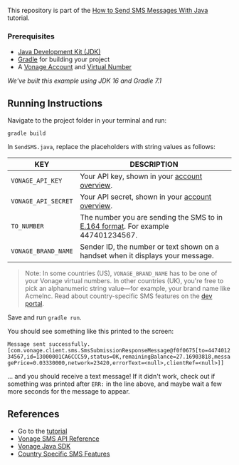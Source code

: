 This repository is part of the [How to Send SMS Messages With Java](https://learn.vonage.com/blog/2017/05/03/send-sms-messages-with-java-dr/) tutorial.

### Prerequisites

* [Java Development Kit (JDK)](https://www.oracle.com/java/technologies/javase-downloads.html)
* [Gradle](https://gradle.org/) for building your project
* A [Vonage Account](https://dashboard.nexmo.com/) and [Virtual Number](https://dashboard.nexmo.com/buy-numbers)

*We've built this example using JDK 16 and Gradle 7.1*

## Running Instructions
Navigate to the project folder in your terminal and run:

```shell
gradle build
```

In `SendSMS.java`, replace the placeholders with string values as follows:

| KEY                 | DESCRIPTION                                                                                                              |
| ------------------- | -------------------------------------------------------------------------------------------------------------------------|
| `VONAGE_API_KEY`    | Your API key, shown in your [account overview](https://dashboard.nexmo.com/).                                            |
| `VONAGE_API_SECRET` | Your API secret, shown in your [account overview](https://dashboard.nexmo.com/).                                         |
| `TO_NUMBER`         | The number you are sending the SMS to in [E.164 format](https://en.wikipedia.org/wiki/E.164). For example 447401234567.  |
| `VONAGE_BRAND_NAME` | Sender ID, the number or text shown on a handset when it displays your message.                                          |

> Note: In some countries (US), `VONAGE_BRAND_NAME` has to be one of your Vonage virtual numbers. In other countries (UK), you're free to pick an alphanumeric string value—for example, your brand name like AcmeInc. Read about country-specific SMS features on the [dev portal](https://developer.vonage.com/messaging/sms/guides/country-specific-features).


Save and run `gradle run`. 

You should see something like this printed to the screen:  

`Message sent successfully.[com.vonage.client.sms.SmsSubmissionResponseMessage@f0f0675[to=447401234567,id=13000001CA6CCC59,status=OK,remainingBalance=27.16903818,messagePrice=0.03330000,network=23420,errorText=<null>,clientRef=<null>]]`

... and you should receive a text message! If it didn't work, check out if something was printed after `ERR:` in the line above, and maybe wait a few more seconds for the message to appear.

## References
* Go to the [tutorial](https://learn.vonage.com/blog/2017/05/03/send-sms-messages-with-java-dr/)
* [Vonage SMS API Reference](https://developer.vonage.com/api/sms?theme=dark)
* [Vonage Java SDK](https://github.com/Vonage/vonage-java-sdk)
* [Country Specific SMS Features](https://developer.vonage.com/messaging/sms/guides/country-specific-features)
